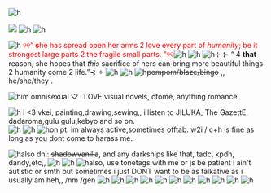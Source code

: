 ![h](https://files.catbox.moe/2j2mdq.png)
    
![](https://komarev.com/ghpvc/?username=elysianrealmego&color=ff69b4&style=for-the-badge)
![h](https://files.catbox.moe/lz1buf.gif) ![h](https://files.catbox.moe/ncrqxn.gif)

![h](https://files.catbox.moe/5q3htv.gif) <font color="red">୨୧“ **s**he has spread open her arms 2 love every part of *humanity*; be it strongest large parts 2 the fragile small parts. ”୨୧</font>![h](https://files.catbox.moe/5q3htv.gif)
![h](https://files.catbox.moe/g0gxg5.gif)
![h](https://files.catbox.moe/hk2ewk.gif)⊹ ⊱ “ 4 **that** reason, she hopes that *this* sacrifice of hers can bring more beautiful things 2 humanity come 2 life.”⊰ ✧ ![h](https://files.catbox.moe/hk2ewk.gif)
![h](https://files.catbox.moe/tu3ex4.jpg)
![h](https://files.catbox.moe/wobsjo.gif)~~pompom/blaze/bingo~~ ,, 
he/she/they .


 ![h](https://files.catbox.moe/wobsjo.gif)im omnisexual ♡ i LOVE visual novels, otome, anything romance.
                                                                                                                                                                                                                                         

![h](https://files.catbox.moe/wobsjo.gif)   i <3 vkei, painting,drawing,sewing,, i listen to JILUKA, The GazettE, dadaroma,gulu gulu,kebyo and so on.                             
![h](https://files.catbox.moe/z3rp0h.gif)
![h](https://files.catbox.moe/c0xge9.jpg)
![h](https://files.catbox.moe/wobsjo.gif)on pt: im always active,sometimes offtab. w2i / c+h is fine as long as you dont come to harass me.

![h](https://files.catbox.moe/wobsjo.gif)also dni: ~~shadowvanilla~~, and any darkships like that, tadc, kpdh, dandy,etc,, 
![h](https://files.catbox.moe/z3rp0h.gif)
![h](https://files.catbox.moe/c0xge9.jpg) 
![h](https://files.catbox.moe/wobsjo.gif)also, use tonetags with me or js be patient i ain't autistic or smth but sometimes i just DONT want to be as talkative as i usually am heh,, /nm /gen 
![h](https://files.catbox.moe/u6ss7i.jpg)
![h](https://files.catbox.moe/t4w0df.gif)
![h](https://files.catbox.moe/y00orp.png)
![h](https://files.catbox.moe/i0vztj.png)
![h](https://files.catbox.moe/qkgkvr.png)
![h](https://files.catbox.moe/bwb375.gif)
![h](https://files.catbox.moe/xejtpj.gif)
![h](https://files.catbox.moe/3ruyem.gif)
![h](https://files.catbox.moe/wkgxnv.gif)
![h](https://files.catbox.moe/hxvufr.png)
![h](https://files.catbox.moe/lz2wwd.png)

